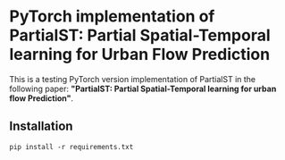 
# PyTorch implementation of PartialST: Partial Spatial-Temporal learning for Urban Flow Prediction


This is a testing PyTorch version implementation of PartialST in the following paper: **"PartialST: Partial Spatial-Temporal learning for urban flow Prediction"**.

## Installation
```
pip install -r requirements.txt
```

